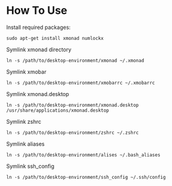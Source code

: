 How To Use
===========

Install required packages:
```
sudo apt-get install xmonad numlockx
```

Symlink xmonad directory
```
ln -s /path/to/desktop-environment/xmonad ~/.xmonad
```

Symlink xmobar
```
ln -s /path/to/desktop-environment/xmobarrc ~/.xmobarrc
```

Symlink xmonad.desktop
```
ln -s /path/to/desktop-environment/xmonad.desktop /usr/share/applications/xmonad.desktop
```

Symlink zshrc
```
ln -s /path/to/desktop-environment/zshrc ~/.zshrc
```

Symlink aliases
```
ln -s /path/to/desktop-environment/alises ~/.bash_aliases
```

Symlink ssh_config
```
ln -s /path/to/desktop-environment/ssh_config ~/.ssh/config
```